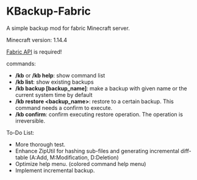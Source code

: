 # KBackup-Fabric

A simple backup mod for fabric Minecraft server.

Minecraft version: 1.14.4

[Fabric API](https://minecraft.curseforge.com/projects/fabric/files) is required!

commands:

- **/kb**  or **/kb help**: show command list
- **/kb list**: show existing backups
- **/kb backup \[backup_name\]**: make a backup with given name or the current system time by default
- **/kb restore \<backup_name\>**: restore to a certain backup. This command needs a confirm to execute.
- **/kb confirm**: confirm executing restore operation. The operation is irreversible.


To-Do List:

- More thorough test.
- Enhance ZipUtil for hashing sub-files and generating incremental diff-table (A:Add, M:Modification, D:Deletion)
- Optimize help menu. (colored command help menu)
- Implement incremental backup.
